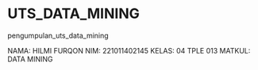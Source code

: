 # UTS_DATA_MINING
pengumpulan_uts_data_mining

NAMA: HILMI FURQON
NIM: 221011402145
KELAS: 04 TPLE 013
MATKUL: DATA MINING
